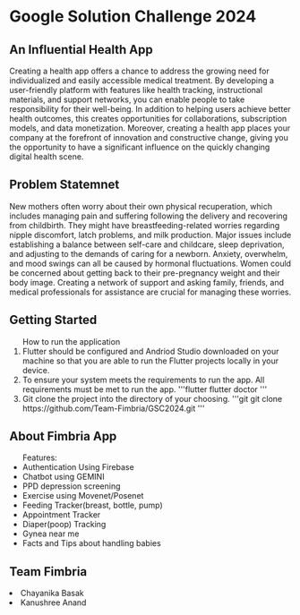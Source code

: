 # Google Solution Challenge 2024
## An Influential Health App
Creating a health app offers a chance to address the growing need for individualized and easily accessible medical treatment. By developing a user-friendly platform with features like health tracking, instructional materials, and support networks, you can enable people to take responsibility for their well-being. In addition to helping users achieve better health outcomes, this creates opportunities for collaborations, subscription models, and data monetization. Moreover, creating a health app places your company at the forefront of innovation and constructive change, giving you the opportunity to have a significant influence on the quickly changing digital health scene.

## Problem Statemnet
New mothers often worry about their own physical recuperation, which includes managing pain and suffering following the delivery and recovering from childbirth. They might have breastfeeding-related worries regarding nipple discomfort, latch problems, and milk production. Major issues include establishing a balance between self-care and childcare, sleep deprivation, and adjusting to the demands of caring for a newborn. Anxiety, overwhelm, and mood swings can all be caused by hormonal fluctuations. Women could be concerned about getting back to their pre-pregnancy weight and their body image. Creating a network of support and asking family, friends, and medical professionals for assistance are crucial for managing these worries.

## Getting Started
<ol>How to run the application
  <li>Flutter should be configured and Andriod Studio downloaded on your machine so that you are able to run the Flutter projects locally in your device.</li>
  <li>To ensure your system meets the requirements to run the app. All requirements must be met to run the app.
  '''flutter
  flutter doctor
  '''
  </li>
  <li>Git clone the project into the directory of your choosing.
  '''git git clone https://github.com/Team-Fimbria/GSC2024.git
  '''
  </li>
</ol>

## About Fimbria App
<ul>Features:
  <li>Authentication Using Firebase</li>
  <li>Chatbot using GEMINI</li>
  <li>PPD depression screening</li>
  <li>Exercise using Movenet/Posenet</li>
  <li>Feeding Tracker(breast, bottle, pump)</li>
  <li>Appointment Tracker</li>
  <li>Diaper(poop) Tracking</li>
  <li>Gynea near me</li>
  <li>Facts and Tips about handling babies</li>
</ul>

## Team Fimbria
<li>Chayanika Basak</li>
<li>Kanushree Anand</li>
